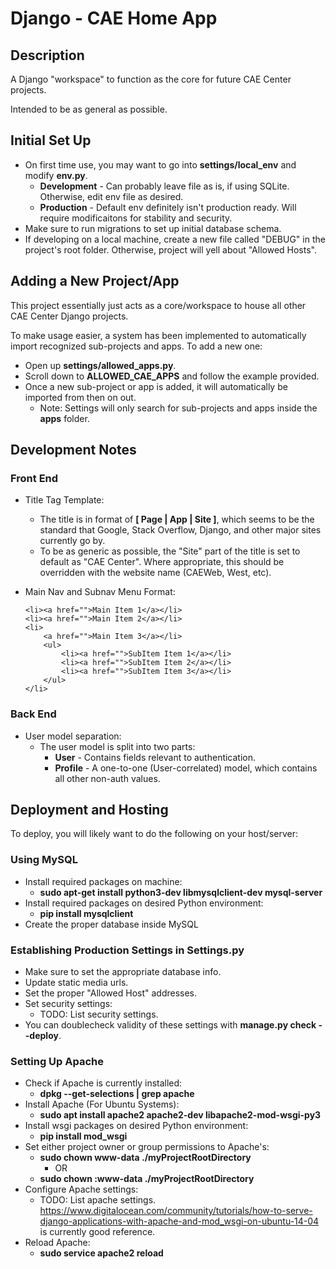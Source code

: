 # Django - CAE Home App

## Description

A Django "workspace" to function as the core for future CAE Center projects.

Intended to be as general as possible.

## Initial Set Up

* On first time use, you may want to go into **settings/local_env** and modify **env.py**.
    * **Development** - Can probably leave file as is, if using SQLite. Otherwise, edit env file as desired.
    * **Production** - Default env definitely isn't production ready. Will require modificaitons for stability and
    security.
* Make sure to run migrations to set up initial database schema.
* If developing on a local machine, create a new file called "DEBUG" in the project's root folder. Otherwise, project
will yell about "Allowed Hosts".

## Adding a New Project/App

This project essentially just acts as a core/workspace to house all other CAE Center Django projects.

To make usage easier, a system has been implemented to automatically import recognized sub-projects and apps. To add a
new one:
* Open up **settings/allowed_apps.py**.
* Scroll down to **ALLOWED_CAE_APPS** and follow the example provided.
* Once a new sub-project or app is added, it will automatically be imported from then on out.
    * Note: Settings will only search for sub-projects and apps inside the **apps** folder.

## Development Notes

### Front End

* Title Tag Template:
    * The title is in format of **[ Page | App | Site ]**, which seems to be the standard that Google, Stack Overflow,
    Django, and other major sites currently go by.
    * To be as generic as possible, the "Site" part of the title is set to default as "CAE Center". Where appropriate,
    this should be overridden with the website name (CAEWeb, West, etc).

* Main Nav and Subnav Menu Format:
    ```
    <li><a href="">Main Item 1</a></li>
    <li><a href="">Main Item 2</a></li>
    <li>
        <a href="">Main Item 3</a></li>
        <ul>
            <li><a href="">SubItem Item 1</a></li>
            <li><a href="">SubItem Item 2</a></li>
            <li><a href="">SubItem Item 3</a></li>
        </ul>
    </li>
    ```

### Back End

* User model separation:
    * The user model is split into two parts:
        * **User** - Contains fields relevant to authentication.
        * **Profile** - A one-to-one (User-correlated) model, which contains all other non-auth values.


## Deployment and Hosting

To deploy, you will likely want to do the following on your host/server:

### Using MySQL

* Install required packages on machine:
    * **sudo apt-get install python3-dev libmysqlclient-dev mysql-server**
* Install required packages on desired Python environment:
    * **pip install mysqlclient**
* Create the proper database inside MySQL
    
### Establishing Production Settings in Settings.py

* Make sure to set the appropriate database info.
* Update static media urls.
* Set the proper "Allowed Host" addresses.
* Set security settings:
    * TODO: List security settings.
* You can doublecheck validity of these settings with **manage.py check --deploy**.
        
### Setting Up Apache

* Check if Apache is currently installed:
    * **dpkg --get-selections | grep apache**
* Install Apache (For Ubuntu Systems):
    * **sudo apt install apache2 apache2-dev libapache2-mod-wsgi-py3**
* Install wsgi packages on desired Python environment:
    * **pip install mod_wsgi**
* Set either project owner or group permissions to Apache's:
    * **sudo chown www-data ./myProjectRootDirectory**
        * OR
    * **sudo chown :www-data ./myProjectRootDirectory**
* Configure Apache settings:
    * TODO: List apache settings. https://www.digitalocean.com/community/tutorials/how-to-serve-django-applications-with-apache-and-mod_wsgi-on-ubuntu-14-04 is currently good reference.
* Reload Apache:
    * **sudo service apache2 reload**
